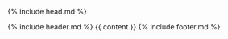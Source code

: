 <!DOCTYPE html>
<html lang="en">

{% include head.md %}

<body>
<div class="container-fluid">
{% include header.md %}
{{ content }}
{% include footer.md %}
</div>
</body>

</html>